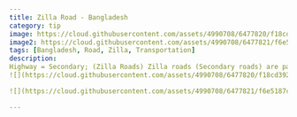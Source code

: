 ```yaml
---
title: Zilla Road - Bangladesh
category: tip
image: https://cloud.githubusercontent.com/assets/4990708/6477820/f18cd392-c1f5-11e4-9cb6-c2130097457d.PNG
image2: https://cloud.githubusercontent.com/assets/4990708/6477821/f6e5187c-c1f5-11e4-9519-ec1db2902068.PNG
tags: [Bangladesh, Road, Zilla, Transportation]
description:
Highway = Secondary; (Zilla Roads) Zilla roads (Secondary roads) are paved or hard surface roads. Zilla roads are more narrow in width than Regional Highways, can can be hard to trace due the tree canopy adjacent to the road. Road classification defined by Roads and Highways Department of the Ministry of Communications (RHD). This guidance come from the Bangladesh OSM wiki http://wiki.openstreetmap.org/wiki/WikiProject_Bangladesh.
![](https://cloud.githubusercontent.com/assets/4990708/6477820/f18cd392-c1f5-11e4-9cb6-c2130097457d.PNG)

![](https://cloud.githubusercontent.com/assets/4990708/6477821/f6e5187c-c1f5-11e4-9519-ec1db2902068.PNG)

---
```

